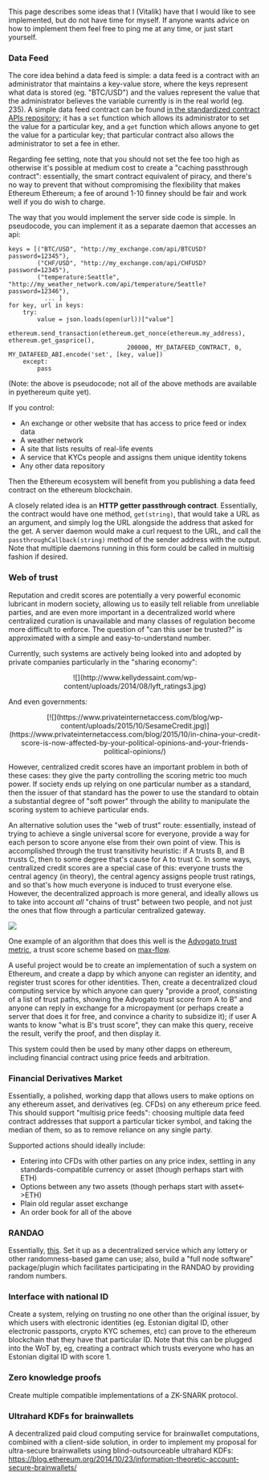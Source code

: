 This page describes some ideas that I (Vitalik) have that I would like to see implemented, but do not have time for myself. If anyone wants advice on how to implement them feel free to ping me at any time, or just start yourself.

### Data Feed

The core idea behind a data feed is simple: a data feed is a contract with an administrator that maintains a key-value store, where the keys represent what data is stored (eg. "BTC/USD") and the values represent the value that the administrator believes the variable currently is in the real world (eg. 235). A simple data feed contract can be found [in the standardized contract APIs repository](https://github.com/ethereum/dapp-bin/tree/master/standardized_contract_apis/fee_charging_datafeed.sol); it has a `set` function which allows its administrator to set the value for a particular key, and a `get` function which allows anyone to get the value for a particular key; that particular contract also allows the administrator to set a fee in ether.

Regarding fee setting, note that you should not set the fee too high as otherwise it's possible at medium cost to create a "caching passthrough contract": essentially, the smart contract equivalent of piracy, and there's no way to prevent that without compromising the flexibility that makes Ethereum Ethereum; a fee of around 1-10 finney should be fair and work well if you do wish to charge.

The way that you would implement the server side code is simple. In pseudocode, you can implement it as a separate daemon that accesses an api:

    keys = [("BTC/USD", "http://my_exchange.com/api/BTCUSD?password=12345"),
            ("CHF/USD", "http://my_exchange.com/api/CHFUSD?password=12345"),
            ("temperature:Seattle", "http://my_weather_network.com/api/temperature/Seattle?password=12346"),
              ... ]
    for key, url in keys:
        try:
            value = json.loads(open(url))["value"]
            ethereum.send_transaction(ethereum.get_nonce(ethereum.my_address), ethereum.get_gasprice(),
                                     200000, MY_DATAFEED_CONTRACT, 0, MY_DATAFEED_ABI.encode('set', [key, value])
        except:
            pass

(Note: the above is pseudocode; not all of the above methods are available in pyethereum quite yet).

If you control:

* An exchange or other website that has access to price feed or index data
* A weather network
* A site that lists results of real-life events
* A service that KYCs people and assigns them unique identity tokens
* Any other data repository

Then the Ethereum ecosystem will benefit from you publishing a data feed contract on the ethereum blockchain.

A closely related idea is an **HTTP getter passthrough contract**. Essentially, the contract would have one method, `get(string)`, that would take a URL as an argument, and simply log the URL alongside the address that asked for the get. A server daemon would make a curl request to the URL, and call the `passthroughCallback(string)` method of the sender address with the output. Note that multiple daemons running in this form could be called in multisig fashion if desired.

### Web of trust

Reputation and credit scores are potentially a very powerful economic lubricant in modern society, allowing us to easily tell reliable from unreliable parties, and are even more important in a decentralized world where centralized curation is unavailable and many classes of regulation become more difficult to enforce. The question of "can this user be trusted?" is approximated with a simple and easy-to-understand number.

Currently, such systems are actively being looked into and adopted by private companies particularly in the "sharing economy":

<center>
![](http://www.kellydessaint.com/wp-content/uploads/2014/08/lyft_ratings3.jpg)
</center>

And even governments:

<center>
[![](https://www.privateinternetaccess.com/blog/wp-content/uploads/2015/10/SesameCredit.jpg)](https://www.privateinternetaccess.com/blog/2015/10/in-china-your-credit-score-is-now-affected-by-your-political-opinions-and-your-friends-political-opinions/)
</center>

However, centralized credit scores have an important problem in both of these cases: they give the party controlling the scoring metric too much power. If society ends up relying on one particular number as a standard, then the issuer of that standard has the power to use the standard to obtain a substantial degree of "soft power" through the ability to manipulate the scoring system to achieve particular ends.

An alternative solution uses the "web of trust" route: essentially, instead of trying to achieve a single universal score for everyone, provide a way for each person to score anyone else from their own point of view. This is accomplished through the trust transitivity heuristic: if A trusts B, and B trusts C, then to some degree that's cause for A to trust C. In some ways, centralized credit scores are a special case of this: everyone trusts the central agency (in theory), the central agency assigns people trust ratings, and so that's how much everyone is induced to trust everyone else. However, the decentralized approach is more general, and ideally allows us to take into account _all_ "chains of trust" between two people, and not just the ones that flow through a particular centralized gateway.

![](http://vitalik.ca/files/wot_centralized_and_decentralized.png?1)

One example of an algorithm that does this well is the [Advogato trust metric](http://www.advogato.org/trust-metric.html), a trust score scheme based on [max-flow](https://en.wikipedia.org/wiki/Maximum_flow_problem).

A useful project would be to create an implementation of such a system on Ethereum, and create a dapp by which anyone can register an identity, and register trust scores for other identities. Then, create a decentralized cloud computing service by which anyone can query "provide a proof, consisting of a list of trust paths, showing the Advogato trust score from A to B" and anyone can reply in exchange for a micropayment (or perhaps create a server that does it for free, and convince a charity to subsidize it); if user A wants to know "what is B's trust score", they can make this query, receive the result, verify the proof, and then display it.

This system could then be used by many other dapps on ethereum, including financial contract using price feeds and arbitration.

### Financial Derivatives Market

Essentially, a polished, working dapp that allows users to make options on any ethereum asset, and derivatives (eg. CFDs) on any ethereum price feed. This should support "multisig price feeds": choosing multiple data feed contract addresses that support a particular ticker symbol, and taking the median of them, so as to remove reliance on any single party.

Supported actions should ideally include:

* Entering into CFDs with other parties on any price index, settling in any standards-compatible currency or asset (though perhaps start with ETH)
* Options between any two assets (though perhaps start with asset<->ETH)
* Plain old regular asset exchange
* An order book for all of the above

### RANDAO

Essentially, [this](https://forum.ethereum.org/discussion/2031/randao-a-dao-working-as-rng). Set it up as a decentralized service which any lottery or other randomness-based game can use; also, build a "full node software" package/plugin which facilitates participating in the RANDAO by providing random numbers.

### Interface with national ID

Create a system, relying on trusting no one other than the original issuer, by which users with electronic identities (eg. Estonian digital ID, other electronic passports, crypto KYC schemes, etc) can prove to the ethereum blockchain that they have that particular ID. Note that this can be plugged into the WoT by, eg, creating a contract which trusts everyone who has an Estonian digital ID with score 1.

### Zero knowledge proofs

Create multiple compatible implementations of a ZK-SNARK protocol.

### Ultrahard KDFs for brainwallets

A decentralized paid cloud computing service for brainwallet computations, combined with a client-side solution, in order to implement my proposal for ultra-secure brainwallets using blind-outsourceable ultrahard KDFs: https://blog.ethereum.org/2014/10/23/information-theoretic-account-secure-brainwallets/